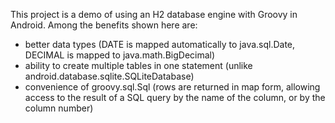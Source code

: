 This project is a demo of using an H2 database engine with Groovy in Android. 
Among the benefits shown here are: 
* better data types (DATE is mapped automatically to java.sql.Date, DECIMAL is mapped to java.math.BigDecimal)
* ability to create multiple tables in one statement (unlike android.database.sqlite.SQLiteDatabase)
* convenience of groovy.sql.Sql (rows are returned in map form, allowing access to the result of a SQL query by the name of the column, or by the column number)
